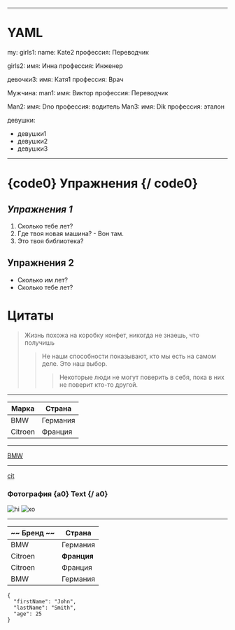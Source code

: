 <!---

Hi Ilya
-->

---

# YAML

my: girls1: name: Kate2 профессия: Переводчик

girls2: имя: Инна профессия: Инженер

девочки3: имя: Катя1 профессия: Врач

Мужчина: man1: имя: Виктор профессия: Переводчик

Man2: имя: Dno профессия: водитель Man3: имя: Dik профессия: эталон

девушки:

- девушки1
- девушки2
- девушки3

---

# {code0} Упражнения {/ code0}

## <em>Упражнения 1</em>

1. Сколько тебе лет?
2. Где твоя новая машина? - Вон там.
3. Это твоя библиотека?

## Упражнения 2

- Сколько им лет?
- Сколько тебе лет?

# Цитаты

> Жизнь похожа на коробку конфет, никогда не знаешь, что получишь
>
> > Не наши способности показывают, кто мы есть на самом деле. Это наш выбор.
> >
> > > Некоторые люди не могут поверить в себя, пока в них не поверит кто-то другой.

---

Марка | Страна
--- | ---
BMW | Германия
Citroen | Франция

---

[BMW](https://autoidea.by/)

---

[cit](https://www.citroen.by/)

### Фотография {a0} Text {/ a0}

![hi](https://drive.google.com/file/d/1DOGDrudAldfgJeLKgOGoblgRM0CcIjv_/view?usp=sharing "это всплывающая подсказка")
![хо](https://drive.google.com/file/d/192JoAyqDkddY_35FYzuDgaItdI2U_6gm/view?usp=sharing)

---

~~ Бренд ~~ | Страна
--- | ---
BMW | Германия
Citroen | **Франция**
Citroen | Франция
BMW | Германия

```
{
  "firstName": "John",
  "lastName": "Smith",
  "age": 25
}
```
